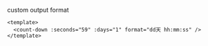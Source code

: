 custom output format

```vue
<template>
  <count-down :seconds="59" :days="1" format="dd天 hh:mm:ss" />
</template>
```
